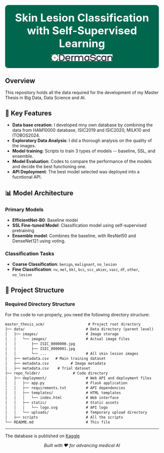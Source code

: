 <div align="center" style="background-color: #00674f; padding: 20px; border-radius: 10px; margin-bottom: 20px;">
  <h1 style="color: white; margin: 0; font-size: 2.5em;">Skin Lesion Classification with Self-Supervised Learning</h1>
  <img src="deployment/static/logo.svg" alt="Skin Lesion Classification API Logo" width="200" style="margin-top: 15px;"/>
</div>

## Overview

This repository holds all the data required for the development of my Master Thesis in Big Data, Data Science and AI. 

## 🚀 Key Features

- **Data base creation**: I developed mny own database by combining the data from HAM10000 database, ISIC2019 and ISIC2020, MILK10 and ITOBOS2024.
- **Exploratory Data Analysis**: I did a thorough analysis on the quality of the images.
- **Model training**: Scripts to train 3 types of models -- baseline, SSL, and ensemble. 
- **Model Evaluation**: Codes to compare the performance of the models and decide the best functioning one. 
- **API Deployment**: The best model selected was deployed into a fucntional API.

## 📊 Model Architecture

### Primary Models
- **EfficientNet-B0**: Baseline model 
- **SSL Fine-tuned Model**: Classification model using self-supervised pretraining
- **Ensemble model**: Combines the baseline, with ResNet50 and DenseNet121 using voting. 

### Classification Tasks
- **Coarse Classification**: `benign`, `malignant`, `no_lesion`
- **Fine Classification**: `nv`, `mel`, `bkl`, `bcc`, `scc_akiec`, `vasc`, `df`, `other`, `no_lesion`

## 📁 Project Structure

### Required Directory Structure

For the code to run properly, you need the following directory structure:

```
master_thesis_ucm/                    # Project root directory
├── data/                            # Data directory (parent level)
│   ├── images/                      # Image storage
│   │   └── images/                  # Actual image files
│   │       ├── ISIC_0000000.jpg
│   │       ├── ISIC_0000001.jpg
│   │       └── ...                  # All skin lesion images
│   ├── metadata.csv   # Main training dataset
│   ├── metadata.csv          # Image metadata
│   ├── metadata.csv    # Trial dataset
├── repo_folder/               # Code directory
│   ├── deployment/                  # Web API and deployment files
│   │   ├── app.py                   # Flask application
│   │   ├── requirements.txt         # API dependencies
│   │   ├── templates/               # HTML templates
│   │   │   └── index.html           # Web interface
│   │   ├── static/                  # Static assets
│   │   │   └── logo.svg             # API logo
│   │   └── uploads/                 # Temporary upload directory
│   ├── scripts                      # All the scripts
└── README.md                        # This file
```

---

The database is published on [Kaggle](https://kaggle.com/datasets/bfe201b6a7fcf5f0496c7752ff119fc2d3223ae66c0d4ac48a9a009ad84ebe7a)

<div align="center">
  <p><em>Built with ❤️ for advancing medical AI</em></p>
</div>
